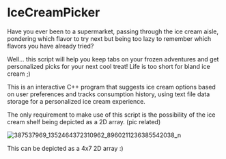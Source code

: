 # IceCreamPicker

Have you ever been to a supermarket, passing through the ice cream aisle, pondering which flavor to try next but being too lazy to remember which flavors you have already tried? 

Well... this script will help you keep tabs on your frozen adventures and get personalized picks for your next cool treat! 
Life is too short for bland ice cream ;) 

This is an interactive C++ program that suggests ice cream options based on user preferences and tracks consumption history, using text file data storage for a personalized ice cream experience.

The only requirement to make use of this script is the possibility of the ice cream shelf being depicted as a 2D array. 
(pic related)

![387537969_1352464372310962_8960211236385542038_n](https://github.com/JohnTzortz/IceCreamPicker/assets/103953727/f46c941a-6cb2-4fee-9854-1775cf8ca815)

This can be depicted as a 4x7 2D array :)
